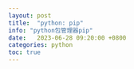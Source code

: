 ```yaml
---
layout: post
title:  "python: pip"
info: "python包管理器pip"
date:   2023-06-28 09:20:00 +0800
categories: python
toc: true
---
```




